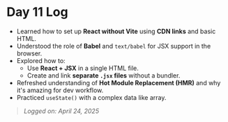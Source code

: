 # Day 11 Log

- Learned how to set up **React without Vite** using **CDN links** and basic HTML.
- Understood the role of **Babel** and `text/babel` for JSX support in the browser.
- Explored how to:
  - Use **React + JSX** in a single HTML file.
  - Create and link **separate `.jsx` files** without a bundler.
- Refreshed understanding of **Hot Module Replacement (HMR)** and why it's amazing for dev workflow.
- Practiced `useState()` with a complex data like array.

> *Logged on: April 24, 2025*